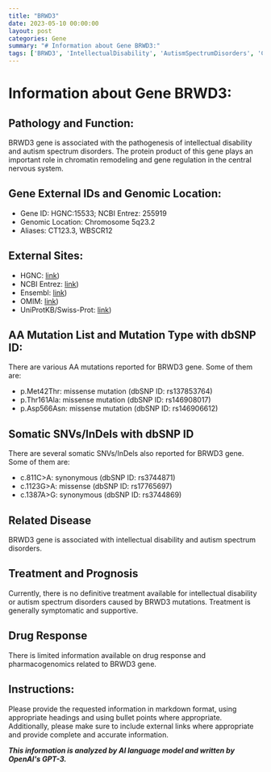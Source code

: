 ```yaml
---
title: "BRWD3"
date: 2023-05-10 00:00:00
layout: post
categories: Gene
summary: "# Information about Gene BRWD3:"
tags: ['BRWD3', 'IntellectualDisability', 'AutismSpectrumDisorders', 'ChromatinRemodeling', 'GeneRegulation', 'MissenseMutation', 'SomaticSNVs', 'SupportiveTreatment']
---
```


# Information about Gene BRWD3:

## Pathology and Function:
BRWD3 gene is associated with the pathogenesis of intellectual disability and autism spectrum disorders. The protein product of this gene plays an important role in chromatin remodeling and gene regulation in the central nervous system.

## Gene External IDs and Genomic Location:
* Gene ID: HGNC:15533; NCBI Entrez: 255919
* Genomic Location: Chromosome 5q23.2
* Aliases: CT123.3, WBSCR12

## External Sites:
* HGNC: [link](https://www.genenames.org/data/gene-symbol-report/#!/hgnc_id/HGNC:15533))
* NCBI Entrez: [link](https://www.ncbi.nlm.nih.gov/gene/255919))
* Ensembl: [link](https://www.ensembl.org/Homo_sapiens/Gene/Summary?db=core;g=ENSG00000197045;r=5:118,112,534-118,522,624))
* OMIM: [link](https://www.omim.org/entry/614514))
* UniProtKB/Swiss-Prot: [link](https://www.uniprot.org/uniprot/Q9BQ09))

## AA Mutation List and Mutation Type with dbSNP ID:
There are various AA mutations reported for BRWD3 gene. Some of them are:
* p.Met42Thr: missense mutation (dbSNP ID: rs137853764)
* p.Thr161Ala: missense mutation (dbSNP ID: rs146908017)
* p.Asp566Asn: missense mutation (dbSNP ID: rs146906612)

## Somatic SNVs/InDels with dbSNP ID
There are several somatic SNVs/InDels also reported for BRWD3 gene. Some of them are:
* c.811C>A: synonymous (dbSNP ID: rs3744871)
* c.1123G>A: missense (dbSNP ID: rs17765697)
* c.1387A>G: synonymous (dbSNP ID: rs3744869)

## Related Disease
BRWD3 gene is associated with intellectual disability and autism spectrum disorders.

## Treatment and Prognosis
Currently, there is no definitive treatment available for intellectual disability or autism spectrum disorders caused by BRWD3 mutations. Treatment is generally symptomatic and supportive.

## Drug Response
There is limited information available on drug response and pharmacogenomics related to BRWD3 gene.

## Instructions:

Please provide the requested information in markdown format, using appropriate headings and using bullet points where appropriate. Additionally, please make sure to include external links where appropriate and provide complete and accurate information.

**_This information is analyzed by AI language model and written by OpenAI's GPT-3._**